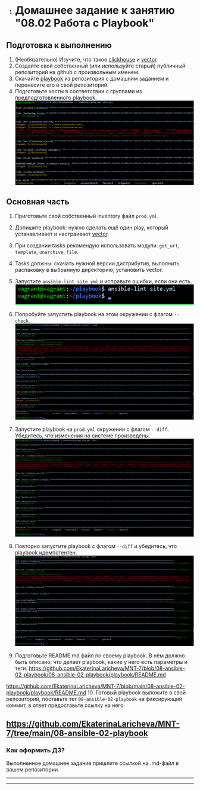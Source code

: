 1. # Домашнее задание к занятию "08.02 Работа с Playbook"

## Подготовка к выполнению

1. (Необязательно) Изучите, что такое [clickhouse](https://www.youtube.com/watch?v=fjTNS2zkeBs) и [vector](https://www.youtube.com/watch?v=CgEhyffisLY)
2. Создайте свой собственный (или используйте старый) публичный репозиторий на github с произвольным именем.
3. Скачайте [playbook](./playbook/) из репозитория с домашним заданием и перенесите его в свой репозиторий.
4. Подготовьте хосты в соответствии с группами из предподготовленного playbook.
![img.png](img.png)
## Основная часть  

1. Приготовьте  свой собственный inventory файл `prod.yml`.    

2. Допишите playbook: нужно сделать ещё один play, который устанавливает и настраивает [vector](https://vector.dev).

3. При создании tasks рекомендую использовать модули: `get_url`, `template`, `unarchive`, `file`.
4. Tasks должны: скачать нужной версии дистрибутив, выполнить распаковку в выбранную директорию, установить vector.
5. Запустите `ansible-lint site.yml` и исправьте ошибки, если они есть.
![img_1.png](img_1.png)
6. Попробуйте запустить playbook на этом окружении с флагом `--check`.
![img_8.png](img_8.png)
7. Запустите playbook на `prod.yml` окружении с флагом `--diff`. Убедитесь, что изменения на системе произведены.
![img_7.png](img_7.png)
8. Повторно запустите playbook с флагом `--diff` и убедитесь, что playbook идемпотентен.
![img_6.png](img_6.png)
9. Подготовьте README.md файл по своему playbook. В нём должно быть описано: что делает playbook, какие у него есть параметры и теги.
https://github.com/EkaterinaLaricheva/MNT-7/blob/08-ansible-02-playbook/08-ansible-02-playbook/playbook/README.md

https://github.com/EkaterinaLaricheva/MNT-7/blob/main/08-ansible-02-playbook/playbook/README.md
10. Готовый playbook выложите в свой репозиторий, поставьте тег `08-ansible-02-playbook` на фиксирующий коммит, в ответ предоставьте ссылку на него.

https://github.com/EkaterinaLaricheva/MNT-7/tree/main/08-ansible-02-playbook
---

### Как оформить ДЗ?

Выполненное домашнее задание пришлите ссылкой на .md-файл в вашем репозитории.

---


---

